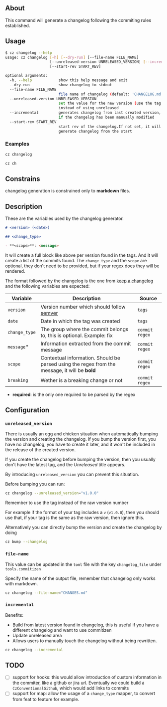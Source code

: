 ## About

This command will generate a changelog following the commiting rules established.

## Usage

```bash
$ cz changelog --help
usage: cz changelog [-h] [--dry-run] [--file-name FILE_NAME]
                    [--unreleased-version UNRELEASED_VERSION] [--incremental]
                    [--start-rev START_REV]

optional arguments:
  -h, --help            show this help message and exit
  --dry-run             show changelog to stdout
  --file-name FILE_NAME
                        file name of changelog (default: 'CHANGELOG.md')
  --unreleased-version UNRELEASED_VERSION
                        set the value for the new version (use the tag value),
                        instead of using unreleased
  --incremental         generates changelog from last created version, useful
                        if the changelog has been manually modified
  --start-rev START_REV
                        start rev of the changelog.If not set, it will
                        generate changelog from the start
```

### Examples

```bash
cz changelog
```

```bash
cz ch
```

## Constrains

changelog generation is constrained only to **markdown** files.

## Description

These are the variables used by the changelog generator.

```md
# <version> (<date>)

## <change_type>

- **<scope>**: <message>
```

It will create a full block like above per version found in the tags.
And it will create a list of the commits found.
The `change_type` and the `scope` are optional, they don't need to be provided,
but if your regex does they will be rendered.

The format followed by the changelog is the one from [keep a changelog][keepachangelog]
and the following variables are expected:

| Variable      | Description                                                                                    | Source         |
| ------------- | ---------------------------------------------------------------------------------------------- | -------------- |
| `version`     | Version number which should follow [semver][semver]                                            | `tags`         |
| `date`        | Date in which the tag was created                                                              | `tags`         |
| `change_type` | The group where the commit belongs to, this is optional. Example: fix                          | `commit regex` |
| `message`\*   | Information extracted from the commit message                                                  | `commit regex` |
| `scope`       | Contextual information. Should be parsed using the regex from the message, it will be **bold** | `commit regex` |
| `breaking`    | Wether is a breaking change or not                                                             | `commit regex` |

- **required**: is the only one required to be parsed by the regex

## Configuration

### `unreleased_version`

There is usually an egg and chicken situation when automatically
bumping the version and creating the changelog.
If you bump the version first, you have no changelog, you have to
create it later, and it won't be included in
the release of the created version.

If you create the changelog before bumping the version, then you
usually don't have the latest tag, and the _Unreleased_ title appears.

By introducing `unreleased_version` you can prevent this situation.

Before bumping you can run:

```bash
cz changelog --unreleased_version="v1.0.0"
```

Remember to use the tag instead of the raw version number

For example if the format of your tag includes a `v` (`v1.0.0`), then you should use that,
if your tag is the same as the raw version, then ignore this.

Alternatively you can directly bump the version and create the changelog by doing

```bash
cz bump --changelog
```

### `file-name`

This value can be updated in the `toml` file with the key `changelog_file` under `tools.commitizen`

Specify the name of the output file, remember that changelog only works with markdown.

```bash
cz changelog --file-name="CHANGES.md"
```

### `incremental`

Benefits:

- Build from latest version found in changelog, this is useful if you have a different changelog and want to use commitizen
- Update unreleased area
- Allows users to manually touch the changelog without being rewritten.

```bash
cz changelog --incremental
```

## TODO

- [ ] support for hooks: this would allow introduction of custom information in the commiter, like a github or jira url. Eventually we could build a `CzConventionalGithub`, which would add links to commits
- [ ] support for map: allow the usage of a `change_type` mapper, to convert from feat to feature for example.

[keepachangelog]: https://keepachangelog.com/
[semver]: https://semver.org/
